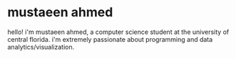 # mustaeen ahmed

hello! i'm mustaeen ahmed, a computer science student at the university of central florida. i'm extremely passionate about programming and data analytics/visualization. 
